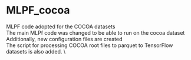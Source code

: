 # MLPF_cocoa
MLPF code adopted for the COCOA datasets \
The main MLPf code was changed to be able to run on the cocoa dataset \
Additionally, new configuration files are created \
The script for processing COCOA root files  to parquet to TensorFlow datasets is also added. \
